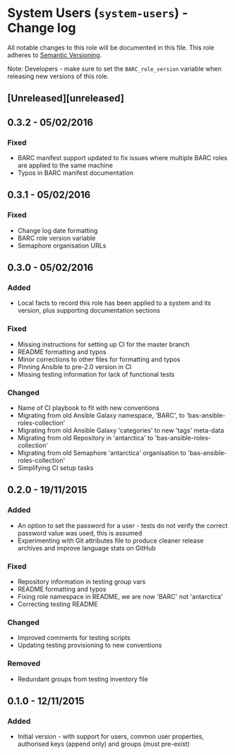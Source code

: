 # System Users (`system-users`) - Change log

All notable changes to this role will be documented in this file.
This role adheres to [Semantic Versioning](http://semver.org/spec/v2.0.0.html).

Note: Developers - make sure to set the `BARC_role_version` variable when releasing new versions of this role.

## [Unreleased][unreleased]

## 0.3.2 - 05/02/2016

### Fixed

* BARC manifest support updated to fix issues where multiple BARC roles are applied to the same machine
* Typos in BARC manifest documentation

## 0.3.1 - 05/02/2016

### Fixed

* Change log date formatting
* BARC role version variable
* Semaphore organisation URLs

## 0.3.0 - 05/02/2016

### Added

* Local facts to record this role has been applied to a system and its version, plus supporting documentation sections

### Fixed

* Missing instructions for setting up CI for the master branch
* README formatting and typos
* Minor corrections to other files for formatting and typos
* Pinning Ansible to pre-2.0 version in CI
* Missing testing information for lack of functional tests

### Changed

* Name of CI playbook to fit with new conventions
* Migrating from old Ansible Galaxy namespace, 'BARC', to 'bas-ansible-roles-collection'
* Migrating from old Ansible Galaxy 'categories' to new 'tags' meta-data
* Migrating from old Repository in 'antarctica' to 'bas-ansible-roles-collection'
* Migrating from old Semaphore 'antarctica' organisation to 'bas-ansible-roles-collection'
* Simplifying CI setup tasks

## 0.2.0 - 19/11/2015

### Added

* An option to set the password for a user - tests do not verify the correct password value was used, this is assumed
* Experimenting with Git attributes file to produce cleaner release archives and improve language stats on GitHub

### Fixed

* Repository information in testing group vars
* README formatting and typos
* Fixing role namespace in README, we are now 'BARC' not 'antarctica'
* Correcting testing README

### Changed

* Improved comments for testing scripts
* Updating testing provisioning to new conventions

### Removed

* Redundant groups from testing inventory file

## 0.1.0 - 12/11/2015

### Added

* Initial version - with support for users, common user properties, authorised keys (append only) and 
groups (must pre-exist)
